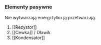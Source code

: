 ### Elementy pasywne
Nie wytwarzają energi tylko ją przetwarzają.

1. [[Rezystor]]
2. [[Cewka]] / Dławik
3. [[Kondensator]]
